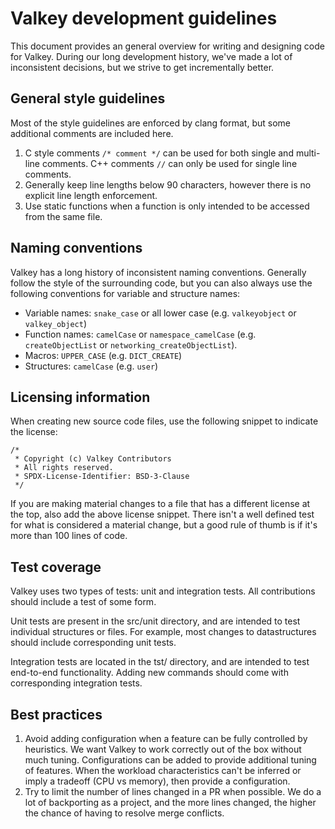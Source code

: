 # Valkey development guidelines
This document provides an general overview for writing and designing code for Valkey.
During our long development history, we've made a lot of inconsistent decisions, but we strive to get incrementally better.

## General style guidelines
Most of the style guidelines are enforced by clang format, but some additional comments are included here.

1. C style comments `/* comment */` can be used for both single and multi-line comments. C++ comments `//` can only be used for single line comments.
1. Generally keep line lengths below 90 characters, however there is no explicit line length enforcement.
1. Use static functions when a function is only intended to be accessed from the same file.

## Naming conventions
Valkey has a long history of inconsistent naming conventions. Generally follow the style of the surrounding code, but you can also always use the following conventions for variable and structure names:

- Variable names: `snake_case` or all lower case (e.g. `valkeyobject` or `valkey_object`)
- Function names: `camelCase` or `namespace_camelCase` (e.g. `createObjectList` or `networking_createObjectList`).
- Macros: `UPPER_CASE` (e.g. `DICT_CREATE`)
- Structures: `camelCase` (e.g. `user`)

## Licensing information
When creating new source code files, use the following snippet to indicate the license:
```
/*
 * Copyright (c) Valkey Contributors
 * All rights reserved.
 * SPDX-License-Identifier: BSD-3-Clause
 */
```

If you are making material changes to a file that has a different license at the top, also add the above license snippet.
There isn't a well defined test for what is considered a material change, but a good rule of thumb is if it's more than 100 lines of code.

## Test coverage
Valkey uses two types of tests: unit and integration tests.
All contributions should include a test of some form. 

Unit tests are present in the src/unit directory, and are intended to test individual structures or files.
For example, most changes to datastructures should include corresponding unit tests.

Integration tests are located in the tst/ directory, and are intended to test end-to-end functionality.
Adding new commands should come with corresponding integration tests.

## Best practices
1. Avoid adding configuration when a feature can be fully controlled by heuristics. 
We want Valkey to work correctly out of the box without much tuning.
Configurations can be added to provide additional tuning of features. 
When the workload characteristics can't be inferred or imply a tradeoff (CPU vs memory), then provide a configuration.
2. Try to limit the number of lines changed in a PR when possible.
We do a lot of backporting as a project, and the more lines changed, the higher the chance of having to resolve merge conflicts.